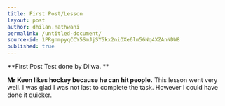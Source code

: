 ```yaml
---
title: First Post/Lesson
layout: post
author: dhilan.nathwani
permalink: /untitled-document/
source-id: 1PRgnmpyqCCY5SmJjSY5kx2niOXe6lm56Nq4XZAnNDW8
published: true
---
```

**First Post Test done by Dilwa. **

**Mr Keen likes hockey because he can hit people.**
This lesson went very well. I was glad I was not last to complete the task. However I could have done it quicker.

